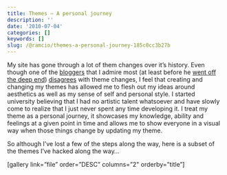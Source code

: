 ```yaml
---
title: Themes — A personal journey
description: ''
date: '2010-07-04'
categories: []
keywords: []
slug: /@ramcio/themes-a-personal-journey-185c0cc3b27b
---
```


My site has gone through a lot of them changes over it’s history. Even though one of the [bloggers](http://bavatuesdays.com "The Bave") that I admire most (at least before he [went off the deep end](http://bavatuesdays.com/chapter-1/)) [disagrees](http://bavatuesdays.com/the-bava-headers/) with theme changes, I feel that creating and changing my themes has allowed me to flesh out my ideas around aesthetics as well as my sense of self and personal style. I started university believing that I had no artistic talent whatsoever and have slowly come to realize that I just never spent any time developing it. I treat my theme as a personal journey, it showcases my knowledge, ability and feelings at a given point in time and allows me to show everyone in a visual way when those things change by updating my theme.

So although I’ve lost a few of the steps along the way, here is a subset of the themes I’ve hacked along the way…

\[gallery link=”file” order=”DESC” columns=”2" orderby=”title”\]